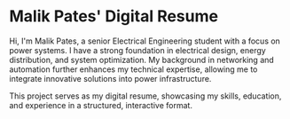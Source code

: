 # Malik Pates' Digital Resume

Hi, I'm Malik Pates, a senior Electrical Engineering student with a focus on power systems. I have a strong foundation in electrical design, energy distribution, and system optimization. My background in networking and automation further enhances my technical expertise, allowing me to integrate innovative solutions into power infrastructure.

This project serves as my digital resume, showcasing my skills, education, and experience in a structured, interactive format.

